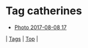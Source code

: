 <!--
title: Tag catherines
date: 2020-06-28T15:26:58.927Z
tags:
-->
# Tag catherines

 * [Photo 2017-08-08 17](163952326809.md)

| [Tags](tags.md) | [Top](index.md) |
